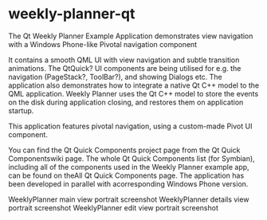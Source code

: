 weekly-planner-qt
=================

The Qt Weekly Planner Example Application demonstrates view navigation with a Windows Phone-like Pivotal navigation component

 It contains a smooth QML UI with view navigation and subtle transition animations. The QtQuick? UI components are being utilised for e.g. the navigation (PageStack?, ToolBar?), and showing Dialogs etc. The application also demonstrates how to integrate a native Qt C++ model to the QML application. Weekly Planner uses the Qt C++ model to store the events on the disk during application closing, and restores them on application startup.

This application features pivotal navigation, using a custom-made Pivot UI component.

You can find the Qt Quick Components project page from the Qt Quick Components​wiki page. The whole Qt Quick Components list (for Symbian), including all of the components used in the Weekly Planner example app, can be found on the​All Qt Quick Components page.
The application has been developed in parallel with a​corresponding Windows Phone version.

WeeklyPlanner main view portrait screenshot WeeklyPlanner details view portrait screenshot WeeklyPlanner edit view portrait screenshot
